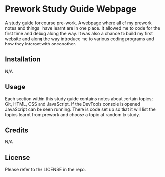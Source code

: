 # Prework Study Guide Webpage

A study guide for course pre-work. A webpage where all of my prework notes and things I have learnt are in one place. It allowed me to code for the first time and debug along the way. It was also a chance to build my first website and along the way introduce me to various coding programs and how they interact with oneanother.

## Installation

N/A

## Usage

Each section within this study guide contains notes about certain topics; Git, HTML, CSS and JavaScript. If the DevTools console is opened JavaScript can be seen running. There is code set up so that it will list the topics learnt from prework and choose a topic at random to study. 

## Credits

N/A

## License

Please refer to the LICENSE in the repo.